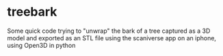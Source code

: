 # treebark
Some quick code trying to "unwrap" the bark of a tree captured as a 3D model and exported as an STL file using the scaniverse app on an iphone, using Open3D in python
